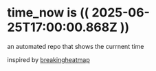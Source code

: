 # time_now is (( 2025-06-25T17:00:00.868Z ))

an automated repo that shows the currnent time

inspired by [breakingheatmap](https://github.com/breakingheatmap/breakingheatmap)
